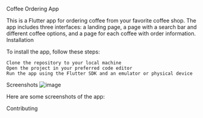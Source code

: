 Coffee Ordering App

This is a Flutter app for ordering coffee from your favorite coffee shop. The app includes three interfaces: a landing page, a page with a search bar and different coffee options, and a page for each coffee with order information.
Installation

To install the app, follow these steps:

    Clone the repository to your local machine
    Open the project in your preferred code editor
    Run the app using the Flutter SDK and an emulator or physical device

Screenshots
![image](https://github.com/Abuqami/CoffeeApp/assets/107142239/7133cb41-9635-4b2c-a942-afb05498cd45)


Here are some screenshots of the app:

Contributing
